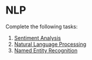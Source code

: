 # NLP
Complete the following tasks:

1. [Sentiment Analysis](#1---Sentiment-Analysis)
2. [Natural Language Processing](#2---Natural-Language-Processing) 
3. [Named Entity Recognition](#3---Named-Entity-Recognition)
